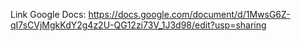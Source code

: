Link Google Docs: https://docs.google.com/document/d/1MwsG6Z-qI7sCVjMgkKdY2g4z2U-QG12zi73V_1J3d98/edit?usp=sharing
